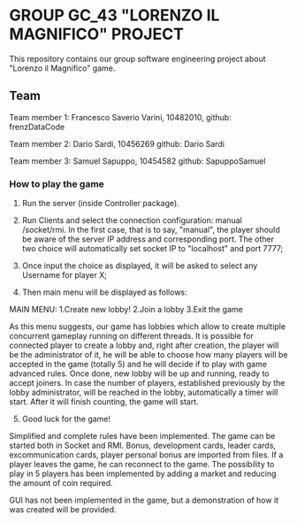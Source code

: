 # GROUP GC_43 "LORENZO IL MAGNIFICO" PROJECT

This repository contains our group software engineering project about  "Lorenzo il Magnifico" game.

## Team

Team member 1: Francesco Saverio Varini, 10482010, github: frenzDataCode

Team member 2: Dario Sardi, 10456269 github: Dario Sardi

Team member 3: Samuel Sapuppo, 10454582 github: SapuppoSamuel

### How to play the game

1) Run the server (inside Controller package). 

2) Run Clients and select the connection configuration: manual /socket/rmi. In the first case, that is to say, "manual", the player should be aware of the server IP address and corresponding port. The other two choice will automatically set socket IP to "localhost" and port 7777;

3) Once input the choice as displayed, it will be asked to select any Username for player X;

4) Then main menu will be displayed as follows:

MAIN MENU:
1.Create new lobby!
2.Join a lobby
3.Exit the game

As this menu suggests, our game has lobbies which allow to create multiple concurrent gameplay running on different threads.
It is possible for connected player to create a lobby and, right after creation, the player will be the administrator of it, he will be able to choose how many players will be accepted in the game (totally 5) and he will decide if to play with game advanced rules. Once done, new lobby will be up and running, ready to accept joiners.
In case the number of players, established previously by the lobby  administrator, will be reached in the lobby, automatically a timer will start. After it  will finish counting, the game will start.

5) Good luck for the game!


Simplified and complete rules have been implemented.
The game can be started both in Socket and RMI.
Bonus, development cards, leader cards, excommunication cards, player personal bonus are imported from files.
If a player leaves the game, he can reconnect to the game.
The possibility to play in 5 players has been implemented by adding a market and reducing the amount of coin required.

GUI has not been implemented in the game, but a demonstration of how it was created will be provided.
